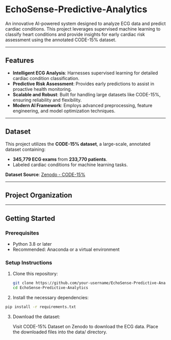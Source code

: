 # EchoSense-Predictive-Analytics

An innovative AI-powered system designed to analyze ECG data and predict cardiac conditions. This project leverages supervised machine learning to classify heart conditions and provide insights for early cardiac risk assessment using the annotated CODE-15% dataset.

---

## Features
- **Intelligent ECG Analysis**: Harnesses supervised learning for detailed cardiac condition classification.
- **Predictive Risk Assessment**: Provides early predictions to assist in proactive health monitoring.
- **Scalable and Robust**: Built for handling large datasets like CODE-15%, ensuring reliability and flexibility.
- **Modern AI Framework**: Employs advanced preprocessing, feature engineering, and model optimization techniques.

---

## Dataset
This project utilizes the **CODE-15% dataset**, a large-scale, annotated dataset containing:
- **345,779 ECG exams** from **233,770 patients**.
- Labeled cardiac conditions for machine learning tasks.

**Dataset Source**: [Zenodo - CODE-15%](https://zenodo.org/record/4916206)

---

## Project Organization


---

## Getting Started

### Prerequisites
- Python 3.8 or later
- Recommended: Anaconda or a virtual environment

### Setup Instructions
1. Clone this repository:
   ```bash
   git clone https://github.com/your-username/EchoSense-Predictive-Analytics.git
   cd EchoSense-Predictive-Analytics


2. Install the necessary dependencies:
```bash
pip install -r requirements.txt
```

3. Download the dataset:

    Visit CODE-15% Dataset on Zenodo to download the ECG data.
    Place the downloaded files into the data/ directory.
